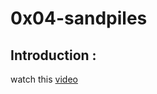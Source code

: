 # 0x04-sandpiles

## Introduction :

watch this [video](https://www.youtube.com/watch?v=1MtEUErz7Gg)
